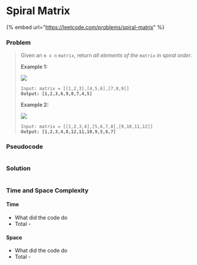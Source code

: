 # Spiral Matrix

{% embed url="https://leetcode.com/problems/spiral-matrix" %}

### Problem

> Given an `m x n` `matrix`, return _all elements of the_ `matrix` _in spiral order_.
>
> &#x20;
>
> **Example 1:**
>
> ![](https://assets.leetcode.com/uploads/2020/11/13/spiral1.jpg)
>
> <pre><code>Input: matrix = [[1,2,3],[4,5,6],[7,8,9]]
> <strong>Output: [1,2,3,6,9,8,7,4,5]</strong></code></pre>
>
> **Example 2:**
>
> ![](https://assets.leetcode.com/uploads/2020/11/13/spiral.jpg)
>
> <pre><code>Input: matrix = [[1,2,3,4],[5,6,7,8],[9,10,11,12]]
> <strong>Output: [1,2,3,4,8,12,11,10,9,5,6,7]</strong></code></pre>
>
>

### Pseudocode

```
```

### Solution

```
```

### Time and Space Complexity

#### Time

* What did the code do
* Total -

#### Space

* What did the code do
* Total -
